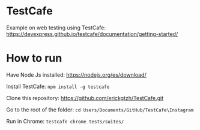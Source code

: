 # TestCafe
 Example on web testing using TestCafe: https://devexpress.github.io/testcafe/documentation/getting-started/

# How to run
 Have Node Js installed: https://nodejs.org/es/download/
 
 Install TestCafe:
 `npm install -g testcafe`

 Clone this repository: https://github.com/erickgtzh/TestCafe.git
 
 Go to the root of the folder: `cd Users/Documents/GitHub/TestCafe\Instagram`
 
 Run in Chrome: `testcafe chrome tests/suites/`

